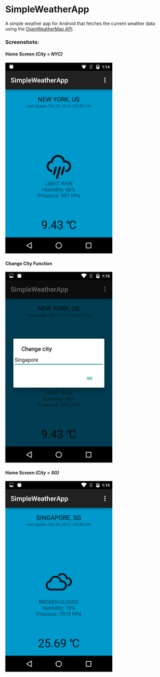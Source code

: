 # SimpleWeatherApp
A simple weather app for Android that fetches the current weather data using the [OpenWeatherMap API](http://openweathermap.org/api).

### Screenshots:
#### Home Screen *(City = NYC)*
<img src="z - Screenshots/1.png" height="600px" width="auto"/>

#### Change City Function
<img src="z - Screenshots/2.png" height="600px" width="auto"/>

#### Home Screen *(City = SG)*
<img src="z - Screenshots/3.png" height="600px" width="auto"/>
